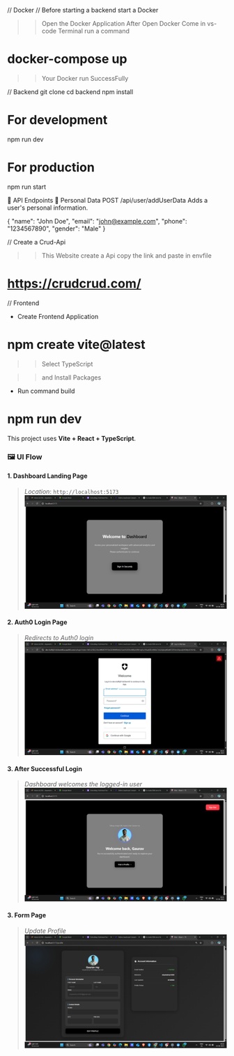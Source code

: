 // Docker
// Before starting a backend start a Docker

>>  Open the Docker Application
>> After Open Docker Come in vs-code Terminal run a command 
#  docker-compose up

 >> Your Docker run SuccessFully 



// Backend
git clone <your-repo-url>
cd backend
npm install


# For development
npm run dev

# For production
npm run start


🔗 API Endpoints
📁 Personal Data
POST /api/user/addUserData
Adds a user's personal information.


{
  "name": "John Doe",
  "email": "john@example.com",
  "phone": "1234567890",
  "gender": "Male"
}



// Create a  Crud-Api
>>  This Website create a Api  copy the link and paste in envfile
  # https://crudcrud.com/

 


// Frontend

* Create Frontend Application 
 # npm create vite@latest

 >> Select TypeScript

>> and Install Packages 

* Run command build 
# npm run dev

This project uses **Vite + React + TypeScript**.

### 🖼️ UI Flow

#### 1. Dashboard Landing Page
> _Location_: `http://localhost:5173`  
![Dashboard Landing](./frontend/public/Dashboard.png)



#### 2. Auth0 Login Page
> _Redirects to Auth0 login_  
![Auth0 Login](./frontend/public/Login.png)


#### 3. After Successful Login
> _Dashboard welcomes the logged-in user_  
![Authenticated Dashboard](./frontend/public/Profile.png)


#### 3. Form Page
> _Update Profile_  
![Update Profile](./frontend/public/Form.png)
